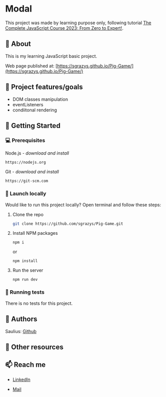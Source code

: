 # Modal

This project was made by learning purpose only, following tutorial [The Complete JavaScript Course 2023: From Zero to Expert!](https://www.udemy.com/course/the-complete-javascript-course/).

## 🌟 About

This is my learning JavaScript basic project.

Web page published at: [https://sgrazys.github.io/Pig-Game/](https://sgrazys.github.io/Pig-Game/)

## 🎯 Project features/goals

- DOM classes manipulation
- eventListeners
- condiitonal rendering

## 🧰 Getting Started

### 💻 Prerequisites

Node.js - _download and install_

```
https://nodejs.org
```

Git - _download and install_

```
https://git-scm.com
```

### 🚀 Launch locally

Would like to run this project locally? Open terminal and follow these steps:

1. Clone the repo
   ```sh
   git clone https://github.com/sgrazys/Pig-Game.git
   ```
2. Install NPM packages
   ```
   npm i
   ```
   or
   ```
   npm install
   ```
3. Run the server
   ```
   npm run dev
   ```

### 🧪 Running tests

There is no tests for this project.

## 🥸 Authors

Saulius: [Github](https://github.com/sgrazys)

## 🔗 Other resources

## 📫 Reach me

- [LinkedIn](https://www.linkedin.com/in/saulius-grazys/)

- [Mail](mailto:s.grazys@gmail.com)
